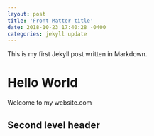 ```yaml
---
layout: post
title: 'Front Matter title'
date: 2018-10-23 17:40:28 -0400
categories: jekyll update
---
```


This is my first Jekyll post written in Markdown.

# Hello World

Welcome to my website.com

## Second level header
